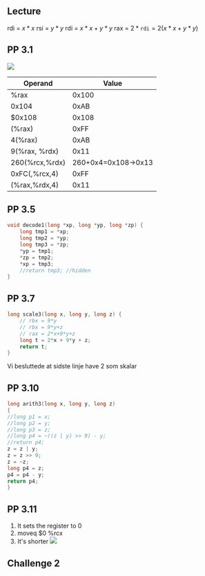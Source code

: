 ## Lecture
rdi = $x*x$
rsi = $y*y$
rdi = $x*x+y*y$
rax = $2*\texttt{rdi}=2(x*x+y*y)$

## PP 3.1
![](Pasted%20image%2020240221101344.png)

| Operand | Value |
| ---- | ---- |
| %rax | 0x100 |
| 0x104 | 0xAB |
| $0x108 | 0x108 |
| (%rax) | 0xFF |
| 4(%rax) | 0xAB |
| 9(%rax, %rdx) | 0x11 |
| 260(%rcx,%rdx) | 260+0x4=0x108->0x13 |
| 0xFC(,%rcx,4) | 0xFF |
| (%rax,%rdx,4) | 0x11 |
## PP 3.5
```c
void decode1(long *xp, long *yp, long *zp) {
	long tmp1 = *xp;
	long tmp2 = *yp;
	long tmp3 = *zp;
	*yp = tmp1;
	*zp = tmp2;
	*xp = tmp3;
	//return tmp3; //hidden
}
```

## PP 3.7
```c
long scale3(long x, long y, long z) {
	// rbx = 9*y
	// rbx = 9*y+z
	// rax = 2*x+9*y+z
	long t = 2*x + 9*y + z;
	return t;
}
```
Vi besluttede at sidste linje have 2 som skalar
## PP 3.10
```c
long arith3(long x, long y, long z)
{
//long p1 = x;
//long p2 = y;
//long p3 = z;
//long p4 = ~((z | y) >> 9) - y;
//return p4;
z = z | y;
z = z >> 9;
z = ~z;
long p4 = z;
p4 = p4 - y;
return p4;
}
```
## PP 3.11
1. It sets the register to 0 
2. moveq \$0 %rcx
3. It's shorter
![](Pasted%20image%2020240221111332.png)

## Challenge 2
